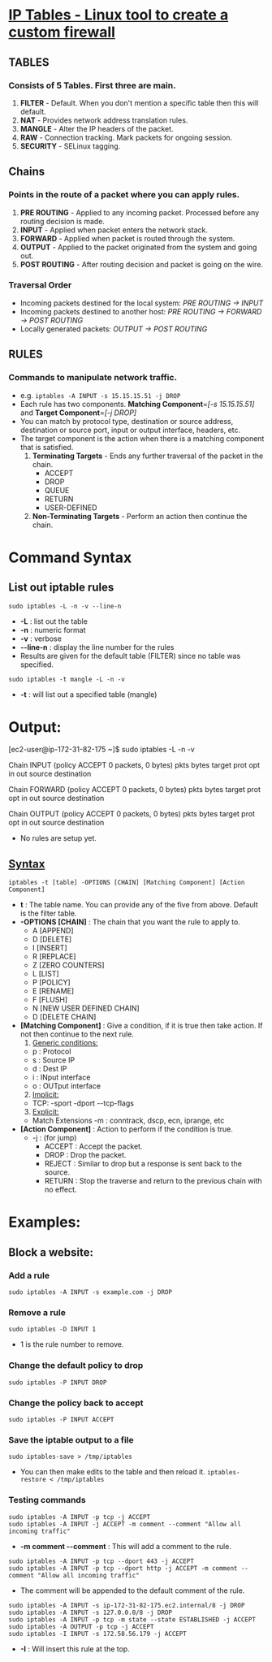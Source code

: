 # [IP Tables - Linux tool to create a custom firewall](https://www.frozentux.net/iptables-tutorial/chunkyhtml/)

## TABLES
### Consists of 5 Tables. First three are main.
1. **FILTER** - Default. When you don't mention a specific table then this will default. 
2. **NAT** - Provides network address translation rules. 
3. **MANGLE** - Alter the IP headers of the packet.
4. **RAW** - Connection tracking. Mark packets for ongoing session.
5. **SECURITY** - SELinux tagging. 

## Chains
### Points in the route of a packet where you can apply rules. 
1. **PRE ROUTING** - Applied to any incoming packet. Processed before any routing decision is made.
2. **INPUT** - Applied when packet enters the network stack.
3. **FORWARD** - Applied when packet is routed through the system.
4. **OUTPUT** - Applied to the packet originated from the system and going out.
5. **POST ROUTING** - After routing decision and packet is going on the wire.

### Traversal Order
- Incoming packets destined for the local system: *PRE ROUTING -> INPUT*
- Incoming packets destined to another host: *PRE ROUTING -> FORWARD -> POST ROUTING*
- Locally generated packets: *OUTPUT -> POST ROUTING*

## RULES
### Commands to manipulate network traffic.
- e.g. `iptables -A INPUT -s 15.15.15.51 -j DROP`
- Each rule has two components. **Matching Component**=*[-s 15.15.15.51]* and **Target Component**=*[-j DROP]*
- You can match by protocol type, destination or source address, destination or source port, input or output interface, headers, etc.
- The target component is the action when there is a matching component that is satisfied.
  1. **Terminating Targets** - Ends any further traversal of the packet in the chain.
     - ACCEPT
     - DROP
     - QUEUE
     - RETURN
     - USER-DEFINED
  2. **Non-Terminating Targets** - Perform an action then continue the chain. 


# Command Syntax

## List out iptable rules
`sudo iptables -L -n -v --line-n`
- **-L** : list out the table
- **-n** : numeric format
- **-v** : verbose
- **--line-n** : display the line number for the rules
- Results are given for the default table (FILTER) since no table was specified.

`sudo iptables -t mangle -L -n -v`
- **-t** : will list out a specified table (mangle)

# Output:
[ec2-user@ip-172-31-82-175 ~]$ sudo iptables -L -n -v

Chain INPUT (policy ACCEPT 0 packets, 0 bytes)
 pkts bytes target     prot opt in     out     source               destination         

Chain FORWARD (policy ACCEPT 0 packets, 0 bytes)
 pkts bytes target     prot opt in     out     source               destination         

Chain OUTPUT (policy ACCEPT 0 packets, 0 bytes)
 pkts bytes target     prot opt in     out     source               destination    

- No rules are setup yet.

## [Syntax](https://www.frozentux.net/iptables-tutorial/chunkyhtml/c1914.html)
`iptables -t [table] -OPTIONS [CHAIN] [Matching Component] [Action Component]`
- **t** : The table name. You can provide any of the five from above. Default is the filter table.
- **-OPTIONS [CHAIN]** : The chain that you want the rule to apply to.
  - A [APPEND] 
  - D [DELETE]
  - I [INSERT]
  - R [REPLACE]
  - Z [ZERO COUNTERS]
  - L [LIST]
  - P [POLICY]
  - E [RENAME]
  - F [FLUSH]
  - N [NEW USER DEFINED CHAIN]
  - D [DELETE CHAIN]
- **[Matching Component]** : Give a condition, if it is true then take action. If not then continue to the next rule.
  1. [Generic conditions:](https://www.frozentux.net/iptables-tutorial/chunkyhtml/c2264.html)
    - p : Protocol
    - s : Source IP
    - d : Dest IP
    - i : INput interface
    - o : OUTput interface
  2. [Implicit:](https://www.frozentux.net/iptables-tutorial/chunkyhtml/x2436.html)
    - TCP:
      -sport
      -dport
    --tcp-flags
  3. [Explicit:](https://www.frozentux.net/iptables-tutorial/chunkyhtml/x2702.html)
    - Match Extensions
    -m : conntrack, dscp, ecn, iprange, etc
- **[Action Component]** : Action to perform if the condition is true.
  - -j : (for jump)
    - ACCEPT : Accept the packet.
    - DROP : Drop the packet.
    - REJECT : Similar to drop but a response is sent back to the source.
    - RETURN : Stop the traverse and return to the previous chain with no effect.

# Examples:

## Block a website:

### Add a rule
`sudo iptables -A INPUT -s example.com -j DROP`

### Remove a rule
`sudo iptables -D INPUT 1`
- 1 is the rule number to remove.

### Change the default policy to drop
`sudo iptables -P INPUT DROP`

### Change the policy back to accept
`sudo iptables -P INPUT ACCEPT`

### Save the iptable output to a file
`sudo iptables-save > /tmp/iptables`
- You can then make edits to the table and then reload it.
`iptables-restore < /tmp/iptables`

### Testing commands
`sudo iptables -A INPUT -p tcp -j ACCEPT`\
`sudo iptables -A INPUT -j ACCEPT -m comment --comment "Allow all incoming traffic"`
  - **-m comment --comment** : This will add a comment to the rule.

`sudo iptables -A INPUT -p tcp --dport 443 -j ACCEPT`\
`sudo iptables -A INPUT -p tcp --dport http -j ACCEPT -m comment --comment "Allow all incoming traffic"`
  - The comment will be appended to the default comment of the rule.

`sudo iptables -A INPUT -s ip-172-31-82-175.ec2.internal/8 -j DROP`\
`sudo iptables -A INPUT -s 127.0.0.0/8 -j DROP`\
`sudo iptables -A INPUT -p tcp -m state --state ESTABLISHED -j ACCEPT`\
`sudo iptables -A OUTPUT -p tcp -j ACCEPT`\
`sudo iptables -I INPUT -s 172.58.56.179 -j ACCEPT`
  - **-I** : Will insert this rule at the top.